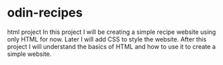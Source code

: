 # odin-recipes
html project
In this project I will be creating a simple recipe website using only HTML for now. Later I will add CSS to style the website. After this project I will understand the basics of HTML and how to use it to create a simple website.
